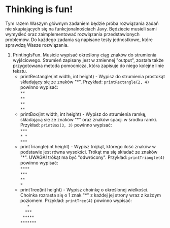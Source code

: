 # Thinking is fun!

Tym razem Waszym głównym zadaniem będzie próba rozwiązania zadań nie skupiających się na funkcjonalnościach Javy. Będziecie musieli sami wymyśleć oraz zaimplementować rozwiązania przedstawionych problemów. Do każdego zadania są napisane testy jednostkowe, które sprawdzą Wasze rozwiązania.

1. PrintingIsFun.
Musicie wypisać określony ciąg znaków do strumienia wyjściowego. Strumień zapisany jest w zmiennej "output", została także przygotowana metoda pomocnicza, która zapisuje do niego kolejne linie tekstu.
    * printRectangle(int width, int height) - Wypisz do strumienia prostokąt składający się ze znaków "*". Przykład:
      ```printRectangle(2, 4)``` powinno wypisać:  
      ```**```  
      ```**```  
      ```**```  
      ```**```  
    * printBox(int width, int height) - Wypisz do strumienia ramkę, składającą się ze znaków "*" oraz znaków spacji w środku ramki. Przykład:
      ```printBox(3, 3)``` powinno wypisać:  
      ```***```  
      ```* *```  
      ```***``` 
    * printTriangle(int height) - Wypisz trójkąt, którego ilość znaków w podstawie jest równa wysokści. Trókąt ma się składać ze znaków "*". UWAGA! trókąt ma być "odwrócony". Przykład:
      ```printTriangle(4)``` powinno wypisać:  
      ```****```  
      ```***```  
      ```**```  
      ```*``` 
    * printTree(int height) - Wypisz choinkę o określonej wielkości. Choinka rozrasta się o 1 znak "*" z każdej jej strony wraz z każdym poziomem. Przykład:
      ```printTree(4)``` powinno wypisać:  
      ```   *   ```  
      ```  ***  ```  
      ``` ***** ```  
      ```*******```  
